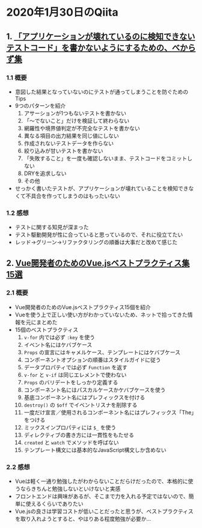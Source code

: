 # 2020年1月30日のQiita

## 1. [「アプリケーションが壊れているのに検知できないテストコード」を書かないようにするための、べからず集](https://qiita.com/jnchito/items/133d9953e1e7214e5357)

### 1.1 概要

- 意図した結果となっていないのにテストが通ってしまうことを防ぐためのTips
- 9つのパターンを紹介
  1. アサーションが1つもないテストを書かない
  1. 「〜でないこと」だけを検証して終わらない
  1. 網羅性や境界値判定が不完全なテストを書かない
  1. 異なる項目の出力結果を同じ値にしない
  1. 作成されないテストデータを作らない
  1. 絞り込みが甘いテストを書かない
  1. 「失敗すること」を一度も確認しないまま、テストコードをコミットしない
  1. DRYを追求しない
  1. その他
- せっかく書いたテストが、アプリケーションが壊れていることを検知できなくて不具合を作ってしまうのはもったいない

### 1.2 感想

- テストに関する知見が深まった
- テスト駆動開発が性に合っていると思っているので、それに役立てたい
- レッド→グリーン→リファクタリングの順番は大事だと改めて感じた

## 2. [Vue開発者のためのVue.jsベストプラクティス集15選](https://qiita.com/mtoyopet/items/87a32d8e3497c5421727)

### 2.1 概要

- Vue開発者のためのVue.jsベストプラクティス15個を紹介
- Vueを使う上で正しい使い方がわかっていないため、ネットで拾ってきた情報を元にまとめた
- 15個のベストプラクティス
  1. `v-for` 内では必ず `:key` を使う
  1. イベント名にはケバブケース
  1. `Props` の宣言にはキャメルケース、テンプレートにはケバブケース
  1. コンポーネントオプションの順番はスタイルガイドに従う
  1. データプロパティでは必ず `Function` を返す
  1. `v-for` と `v-if` は同じエレメントで使わない
  1. `Props` のバリデートをしっかり定義する
  1. コンポーネント名にはパスカルケースかケバブケースを使う
  1. 基底コンポーネント名にはプレフィックスを付ける
  1. `destroy()` の `$off` でイベントリスナを削除する
  1. 一度だけ宣言／使用されるコンポーネント名にはプレフィックス「The」をつける
  1. ミックスインプロパティには `$_` を使う
  1. ディレクティブの書き方には一貫性をもたせる
  1. `created` と `watch` でメソッドを呼ばない
  1. テンプレート構文には基本的なJavaScript構文しか含めない

### 2.2 感想

- Vueは軽く一通り勉強したがわからないことだらけだったので、本格的に使うならきちんと勉強しないといけないと実感
- フロントエンドは興味があるが、そこまで力を入れる予定ではないので、簡単に使えるくらいでありたい
- Vue.jsの良さは学習コストが低いことだったと思うが、ベストプラクティスを取り入れようとすると、やはりある程度勉強が必要か…
